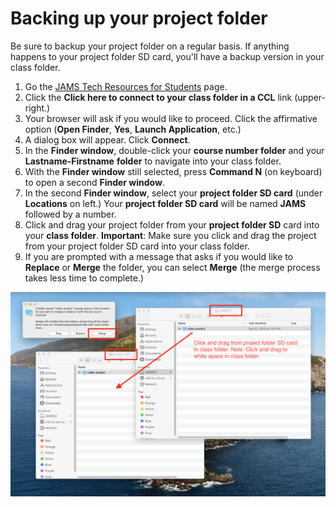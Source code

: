 # Backing up your project folder

Be sure to backup your project folder on a regular basis. If anything happens to your project folder SD card, you'll have a backup version in your class folder. 

1. Go the [JAMS Tech Resources for Students](http://uwm.edu/journalism-advertising-media-studies/student-resources/tech-resources/) page. 
2. Click the **Click here to connect to your class folder in a CCL** link \(upper-right.\)
3. Your browser will ask if you would like to proceed. Click the affirmative option \(**Open Finder**, **Yes**, **Launch Application**, etc.\)
4. A dialog box will appear. Click **Connect**. 
5. In the **Finder window**, double-click your **course number folder** and your **Lastname-Firstname** **folder** to navigate into your class folder. 
6. With the **Finder window** still selected, press **Command N** \(on keyboard\) to open a second **Finder window**.
7. In the second **Finder window**, select your **project folder SD card** \(under **Locations** on left.\) Your **project folder SD card** will be named **JAMS** followed by a number. 
8. Click and drag your project folder from your **project folder SD** card into your **class folder**. **Important**: Make sure you click and drag the project from your project folder SD card into your class folder.
9. If you are prompted with a message that asks if you would like to **Replace** or **Merge** the folder, you can select **Merge** \(the merge process takes less time to complete.\) 

![Backing up your project folder.](../.gitbook/assets/backing-up-your-project-folder.png)



